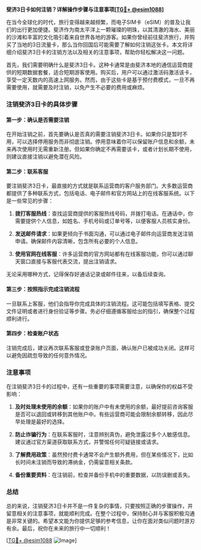 **斐济3日卡如何注销？详解操作步骤与注意事项[[TG💪+ @esim1088](https://t.me/s/esim1088)]**

在当今全球化的时代，旅行变得越来越频繁，而电子SIM卡（eSIM）的普及让我们的出行更加便捷。斐济作为南太平洋上一颗璀璨的明珠，以其清澈的海水、美丽的沙滩和丰富的文化吸引着来自世界各地的游客。如果你曾经前往斐济旅行，并购买了当地的3日流量卡，那么当你回国后可能需要了解如何注销这张卡。本文将详细介绍斐济3日卡的注销方法以及相关的注意事项，帮助你轻松解决这一问题。

首先，我们需要明确什么是斐济3日卡。这种卡通常是由斐济本地的通信运营商提供的短期数据套餐，适合短期游客使用。购买后，用户可以通过激活码激活该卡，享受一定天数内的高速上网服务。然而，由于这些卡是基于预付费模式，一旦不再需要使用，就需要及时注销，以免产生不必要的费用或麻烦。

### 注销斐济3日卡的具体步骤

#### 第一步：确认是否需要注销
在开始注销之前，首先要确认是否真的需要注销斐济3日卡。如果你只是暂时不用，可以选择停用服务而非彻底注销。停用意味着你可以保留账户信息和余额，未来再次使用时无需重新注册。但如果你确定不再需要该卡，或者计划长期不使用，则建议直接注销以避免潜在风险。

#### 第二步：联系客服
要注销斐济3日卡，最直接的方式就是联系运营商的客户服务部门。大多数运营商都提供了多种联系方式，包括电话、电子邮件和官方网站上的在线客服系统。以下是一些常见的步骤：

1. **拨打客服热线**：查找运营商提供的客服热线号码，并拨打电话。在通话中，你需要提供个人信息，如姓名、手机号码或订单号等，以便客服人员核实身份。
   
2. **发送邮件请求**：如果更倾向于书面沟通，可以通过电子邮件向运营商发送注销申请。确保邮件内容清晰，包含所有必要的个人信息。

3. **使用官网在线客服**：许多运营商的官方网站都有在线客服功能，你可以通过聊天窗口直接与客服代表交流，提出注销请求。

无论采用哪种方式，记得保存好通话记录或邮件往来，以备后续查询。

#### 第三步：按照指示完成注销流程
一旦联系上客服，他们会指导你完成具体的注销流程。这可能包括填写表格、提交文件证明或者进行身份验证等步骤。务必仔细遵循客服给出的指引，确保整个过程顺利进行。

#### 第四步：检查账户状态
注销完成后，建议再次联系客服或登录账户页面，确认账户已被成功关闭。这样可以避免因疏忽导致的任何意外情况。

### 注意事项

在注销斐济3日卡的过程中，还有一些重要的事项需要注意，以确保你的权益不受影响：

1. **及时处理未使用的余额**：如果你的账户中有未使用的余额，最好提前咨询客服是否可以退回或转移到其他账户中。有些运营商可能会限制余额转移，因此尽早处理是最好的选择。

2. **防止诈骗行为**：在联系客服时，注意辨别真伪，避免泄露过多个人敏感信息。建议通过官方渠道获取联系方式，并警惕任何可疑链接或请求。

3. **了解费用政策**：虽然预付费卡通常不会产生额外费用，但在某些情况下，比如长时间未注销而导致的滞纳金，仍需留意相关条款。

4. **备份重要资料**：在注销前，检查并备份手机中的重要数据，以防误删或丢失。

### 总结

总的来说，注销斐济3日卡并不是一件复杂的事情，只要按照正确的步骤操作，并留意相关的注意事项，就能顺利完成。在整个过程中，保持耐心并与客服积极沟通是非常关键的。希望本文能为你提供足够的参考信息，让你在面对类似问题时游刃有余。最后，祝你在未来的旅行中一切顺利！

[[TG💪+ @esim1088](https://t.me/s/esim1088) ![Image](https://i.postimg.cc/4NQfJmqS/Snipaste-2025-05-13-00-14-12.png)]